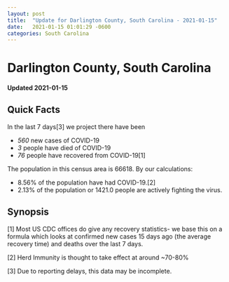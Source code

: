 ```yaml
---
layout: post
title:  "Update for Darlington County, South Carolina - 2021-01-15"
date:   2021-01-15 01:01:29 -0600
categories: South Carolina
---
```


# Darlington County, South Carolina
#### Updated 2021-01-15

## Quick Facts

In the last 7 days[3] we project there have been
- *560* new cases of COVID-19
- *3* people have died of COVID-19
- *76* people have recovered from COVID-19[1]

The population in this census area is 66618. By our calculations:
- 8.56% of the population have had COVID-19.[2]
- 2.13% of the population or 1421.0 people are actively fighting the virus.

## Synopsis




[1] Most US CDC offices do give any recovery statistics- we base this on a formula which looks at confirmed new cases
15 days ago (the average recovery time) and deaths over the last 7 days.

[2] Herd Immunity is thought to take effect at around ~70-80%

[3] Due to reporting delays, this data may be incomplete.
 
    